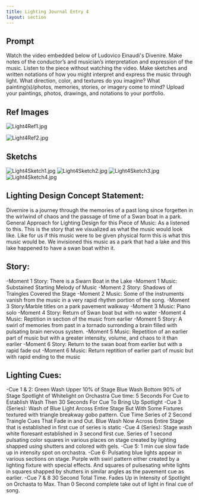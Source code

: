 ```yaml
---
title: Lighting Journal Entry 4
layout: section
---
```


## Prompt

Watch the video embedded below of Ludovico Einaudi's Divenire.  Make notes of the conductor’s and musician’s interpretation and expression of the music. Listen to the piece without watching the video. Make sketches and written notations of how you might interpret and express the music through light. What direction, color, and textures do you imagine? What painting(s)/photos, memories, stories, or imagery come to mind? Upload your paintings, photos, drawings, and notations to your portfolio.

## Ref Images

![Light4Ref1.jpg](/Light4Ref1.jpg)

![Light4Ref2.jpg](/Light4Ref2.jpg)

## Sketchs

![Light4Sketch1.jpg](/Light4Sketch1.jpg)
![Light4Sketch2.jpg](/Light4Sketch2.jpg)
![Light4Sketch3.jpg](/Light4Sketch3.jpg)
![Light4Sketch4.jpg](/Light4Sketch4.jpg)

## Lighting Design Concept Statement:
Divernire is a journey through the memories of a past long since forgetten in the wirlwind of chaos and the passage of time of a Swan boat in a park.
General Approach for Lighting Design for this Piece of Music:
As a listened to this. This is the story that we visualized as what the music would look like. Like for us if this music were to be given physical form this is what this music would be. We invisioned this music as a park that had a lake and this lake happened to have a swan boat within it.


## Story:
-Moment 1 Story: There is a Swarn Boat in the Lake
-Moment 1 Music: Substained Starting Melody of Music
-Moment 2 Story: Shadows of Traingles Covered the Stage
-Moment 2 Music: Some of the instruments vanish from the music in a very rapid rhythm portion of the song.
-Moment 3 Story:Marble titles on a park pavement walkway
-Moment 3 Music: Piano solo
-Moment 4 Story: Return of Swan boat but with no water
-Moment 4 Music: Reptition in section of the music from earlier
-Moment 5 Story: A swirl of memories from past in a tornado surronding a brain filled with pulsating brain nervous system.
-Moment 5 Music: Repetition of an earlier part of music but with a greater intensity, volume, and chaos to it than earlier
-Moment 6 Story: Return to the swan boat from earlier but with a rapid fade out
-Moment 6 Music: Return reptition of earlier part of music but with rapid ending to the music

## Lighting Cues:
-Cue 1 & 2: Green Wash Upper 10% of Stage Blue Wash Bottom 90% of Stage Spotlight of Whitelight on Orchastra Cue time: 5 Seconds For Cue to Establish Wash Then 30 Seconds For Cue To Bring Up Spotlight
-Cue 3 (Series):  Wash of Blue Light Arcoss Entire Stage But With Some Fixtures textured with triangle breakway gobo pattern. Cue Time Series of 2 Second Traingle Cues That Fade in and Out. Blue Wash Now Across Entire Stage that is established in first cue of series is static
-Cue 4 (Series): Stage wash white floresant established in 3 second first cue. Series of 1 second pulsating color squares in various places on stage created by lighting shapped using shutters and colored with gels.
-Cue 5: 1 min cue slow fade up in intensity spot on orchastra.
-Cue 6: Pulsating blue lights appear in various sections on stage. Purple with swirl pattern either created by a lighting fixture with special effects. And squares of pulsesating white lights in squares shapped by shutters in similar angles as the pavement cue as earlier.
-Cue 7 & 8 30 Second Total Time. Fades Up in Intensity of Spotlight on Orchasta to Max. Than 0 Second complete take out of light in final cue of song.
